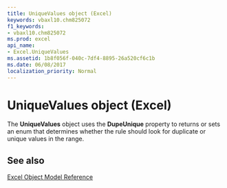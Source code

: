 ```yaml
---
title: UniqueValues object (Excel)
keywords: vbaxl10.chm825072
f1_keywords:
- vbaxl10.chm825072
ms.prod: excel
api_name:
- Excel.UniqueValues
ms.assetid: 1b8f056f-040c-7df4-8895-26a520cf6c1b
ms.date: 06/08/2017
localization_priority: Normal
---
```



# UniqueValues object (Excel)

The  **UniqueValues** object uses the **DupeUnique** property to returns or sets an enum that determines whether the rule should look for duplicate or unique values in the range.


## See also



[Excel Object Model Reference](./overview/Excel/object-model.md)


